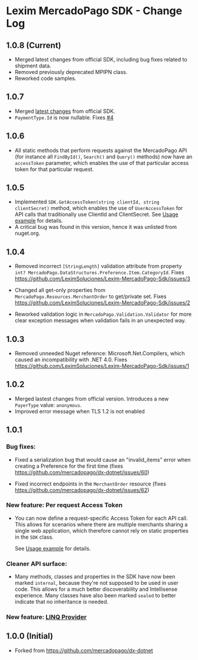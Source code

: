 # Lexim MercadoPago SDK - Change Log

## 1.0.8 (Current)
  - Merged latest changes from official SDK, including bug fixes related to shipment data.
  - Removed previously deprecated MPIPN class.
  - Reworked code samples.

## 1.0.7
  - Merged [latest changes](https://github.com/mercadopago/dx-dotnet/tree/7c4bc0eb493b00cd69b7dcdf0a1efb7c360b80fa) from official SDK.
  - `PaymentType.Id` is now nullable. Fixes [#4](https://github.com/LeximSoluciones/Lexim-MercadoPago-Sdk/issues/4) 

## 1.0.6

  - All static methods that perform requests against the MercadoPago API (for instance all `FindById()`, `Search()` and `Query()` methods) now have an `accessToken` parameter, which enables the use of that particular access token for that particular request.

## 1.0.5

  - Implemented `SDK.GetAccessToken(string clientId, string clientSecret)` method, which enables the use of `UserAccessToken` for API calls that traditionally use ClientId and ClientSecret.
  See [Usage example](https://github.com/LeximSoluciones/Lexim-MercadoPago-Sdk/blob/master/MercadoPagoExample/Payments/UserAccessTokenExample.cs) for details.
  - A critical bug was found in this version, hence it was unlisted from nuget.org.

## 1.0.4

  - Removed incorrect `[StringLength]` validation attribute from property `int? MercadoPago.DataStructures.Preference.Item.CategoryId`. Fixes https://github.com/LeximSoluciones/Lexim-MercadoPago-Sdk/issues/3

  - Changed all get-only properties from `MercadoPago.Resources.MerchantOrder` to get/private set. Fixes https://github.com/LeximSoluciones/Lexim-MercadoPago-Sdk/issues/2

  - Reworked validation logic in `MercadoPago.Validation.Validator` for more clear exception messages when validation fails in an unexpected way.

## 1.0.3

  - Removed unneeded Nuget reference: Microsoft.Net.Compilers, which caused an incompatibility with .NET 4.0. Fixes https://github.com/LeximSoluciones/Lexim-MercadoPago-Sdk/issues/1

## 1.0.2 

  - Merged lastest changes from official version. Introduces a new `PayerType` value: `anonymous`.
  - Improved error message when TLS 1.2 is not enabled

## 1.0.1

### Bug fixes:

  - Fixed a serialization bug that would cause an "invalid_items" error when creating a Preference for the first time (fixes https://github.com/mercadopago/dx-dotnet/issues/60)

  - Fixed incorrect endpoints in the `MerchantOrder` resource (fixes https://github.com/mercadopago/dx-dotnet/issues/62)

### New feature: Per request Access Token

  - You can now define a request-specific Access Token for each API call. This allows for scenarios where there are multiple merchants sharing a single web application, which therefore cannot rely on static properties in the `SDK` class.

      See [Usage example](https://github.com/LeximSoluciones/Lexim-MercadoPago-Sdk/blob/master/MercadoPagoExample/Payments/UserAccessTokenExample.cs) for details.

### Cleaner API surface:

  - Many methods, classes and properties in the SDK have now been marked `internal`, because they're not supposed to be used in user code. This allows for a much better discoverability and Intellisense experience. Many classes have also been marked `sealed` to better indicate that no inheritance is needed.

### New feature: [LINQ Provider](https://github.com/LeximSoluciones/Lexim-MercadoPago-Sdk/blob/master/Docs/Linq.md)

## 1.0.0 (Initial)

  - Forked from https://github.com/mercadopago/dx-dotnet
